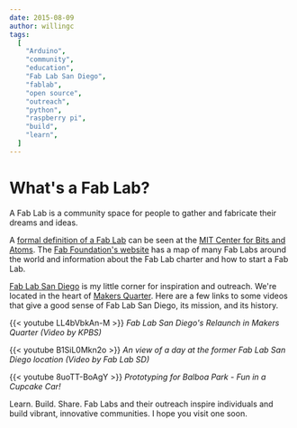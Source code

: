```yaml
---
date: 2015-08-09
author: willingc
tags:
  [
    "Arduino",
    "community",
    "education",
    "Fab Lab San Diego",
    "fablab",
    "open source",
    "outreach",
    "python",
    "raspberry pi",
    "build",
    "learn",
  ]
---
```


# What's a Fab Lab?

A Fab Lab is a community space for people to gather and fabricate their dreams
and ideas.
<!-- more -->
A [formal definition of a Fab Lab](http://fab.cba.mit.edu/about/faq/) can be
seen at the [MIT Center for Bits and Atoms](http://cba.mit.edu/).
The [Fab Foundation's website](http://www.fabfoundation.org/fab-labs/) has a
map of many Fab Labs around the world and information about the Fab Lab charter
and how to start a Fab Lab.

[Fab Lab San Diego](http://www.fablabsd.org/) is my
little corner for inspiration and outreach. We're located in the heart of
[Makers Quarter](http://www.makersquarter.com/). Here
are a few links to some videos that give a good sense of Fab Lab San Diego,
its mission, and its history.

{{< youtube LL4bVbkAn-M >}}
_Fab Lab San Diego's Relaunch in Makers Quarter (Video by KPBS)_

{{< youtube B1SiL0Mkn2o >}}
_An view of a day at the former Fab Lab San Diego location (Video by Fab Lab SD)_

{{< youtube 8uoTT-BoAgY >}}
_Prototyping for Balboa Park - Fun in a Cupcake Car!_

Learn. Build. Share. Fab Labs and their outreach inspire individuals and build
vibrant, innovative communities. I hope you visit one soon.

<!--- gallery ids="588,510,592,512,595,600,596,590,594,591,593,597,513,404" --->
